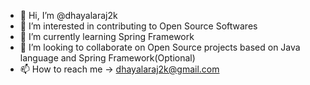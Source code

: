 - 👋 Hi, I’m @dhayalaraj2k
- 👀 I’m interested in contributing to Open Source Softwares
- 🌱 I’m currently learning Spring Framework
- 💞️ I’m looking to collaborate on Open Source projects based on Java language and Spring Framework(Optional)
- 📫 How to reach me -> dhayalaraj2k@gmail.com

<!---
dhayalaraj2k/dhayalaraj2k is a ✨ special ✨ repository because its `README.md` (this file) appears on your GitHub profile.
You can click the Preview link to take a look at your changes.
--->
